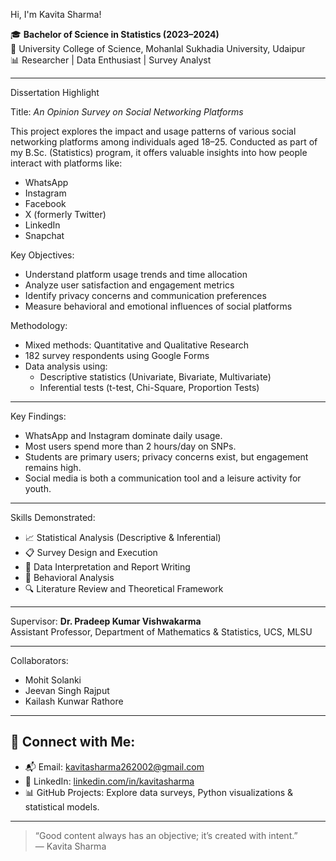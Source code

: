 Hi, I'm Kavita Sharma!

🎓 **Bachelor of Science in Statistics (2023–2024)**  
🏫 University College of Science, Mohanlal Sukhadia University, Udaipur  
📊 Researcher | Data Enthusiast | Survey Analyst

---

Dissertation Highlight

Title: *An Opinion Survey on Social Networking Platforms*

This project explores the impact and usage patterns of various social networking platforms among individuals aged 18–25. Conducted as part of my B.Sc. (Statistics) program, it offers valuable insights into how people interact with platforms like:

- WhatsApp  
- Instagram  
- Facebook  
- X (formerly Twitter)  
- LinkedIn  
- Snapchat  

Key Objectives:
- Understand platform usage trends and time allocation
- Analyze user satisfaction and engagement metrics
- Identify privacy concerns and communication preferences
- Measure behavioral and emotional influences of social platforms

Methodology:
- Mixed methods: Quantitative and Qualitative Research
- 182 survey respondents using Google Forms
- Data analysis using:
  - Descriptive statistics (Univariate, Bivariate, Multivariate)
  - Inferential tests (t-test, Chi-Square, Proportion Tests)

---

Key Findings:
- WhatsApp and Instagram dominate daily usage.
- Most users spend more than 2 hours/day on SNPs.
- Students are primary users; privacy concerns exist, but engagement remains high.
- Social media is both a communication tool and a leisure activity for youth.

---

Skills Demonstrated:
- 📈 Statistical Analysis (Descriptive & Inferential)
- 📋 Survey Design and Execution
- 💬 Data Interpretation and Report Writing
- 🧠 Behavioral Analysis
- 🔍 Literature Review and Theoretical Framework

---

Supervisor:
**Dr. Pradeep Kumar Vishwakarma**  
Assistant Professor, Department of Mathematics & Statistics, UCS, MLSU

---

Collaborators:
- Mohit Solanki 
- Jeevan Singh Rajput  
- Kailash Kunwar Rathore

---

## 📌 Connect with Me:
- 📬 Email: kavitasharma262002@gmail.com
- 🔗 LinkedIn: [linkedin.com/in/kavitasharma](https://www.linkedin.com/in/kavita-sharma-353296329)
- 📊 GitHub Projects: Explore data surveys, Python visualizations & statistical models.

---

> “Good content always has an objective; it’s created with intent.”  
> — Kavita Sharma
